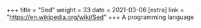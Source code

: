 +++
title = "Sed"
weight = 33
date = 2021-03-06
[extra]
link = "https://en.wikipedia.org/wiki/Sed"
+++
A programming language

